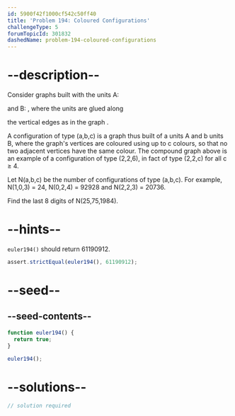 ```yaml
---
id: 5900f42f1000cf542c50ff40
title: 'Problem 194: Coloured Configurations'
challengeType: 5
forumTopicId: 301832
dashedName: problem-194-coloured-configurations
---
```


# --description--

Consider graphs built with the units A:

and B: , where the units are glued along

the vertical edges as in the graph .

A configuration of type (a,b,c) is a graph thus built of a units A and b units B, where the graph's vertices are coloured using up to c colours, so that no two adjacent vertices have the same colour. The compound graph above is an example of a configuration of type (2,2,6), in fact of type (2,2,c) for all c ≥ 4.

Let N(a,b,c) be the number of configurations of type (a,b,c). For example, N(1,0,3) = 24, N(0,2,4) = 92928 and N(2,2,3) = 20736.

Find the last 8 digits of N(25,75,1984).

# --hints--

`euler194()` should return 61190912.

```js
assert.strictEqual(euler194(), 61190912);
```

# --seed--

## --seed-contents--

```js
function euler194() {
  return true;
}

euler194();
```

# --solutions--

```js
// solution required
```
